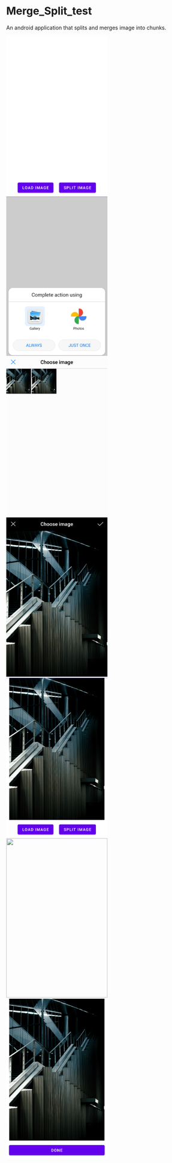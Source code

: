# Merge_Split_test
 
An android application that splits and merges image into chunks.

<img src="/ScreenShots/Screen_1.png" width="270" height="425"> <img src="/ScreenShots/Screen_2.png" width="270" height="425"> <img src="/ScreenShots/Screen_3.png" width="270" height="425"> <img src="/ScreenShots/Screen_4.png" width="270" height="425"> <img src="/ScreenShots/Screen_5.png" width="270" height="425"> <img src="/ScreenShots/Screen_6.png" width="270" height="425"> <img src="/ScreenShots/Screen_7.png" width="270" height="425">
